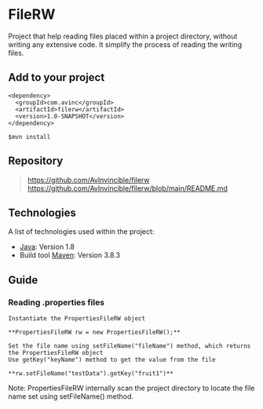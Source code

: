 # FileRW
Project that help reading files placed within a project directory, without writing any extensive code. 
It simplify the process of reading the writing files.

## Add to your project 
```
<dependency>
  <groupId>com.avinc</groupId>
  <artifactId>filerw</artifactId>
  <version>1.0-SNAPSHOT</version>
</dependency>

$mvn install
```

## Repository 
> https://github.com/AvInvincible/filerw <br>
> https://github.com/AvInvincible/filerw/blob/main/README.md

## Technologies
A list of technologies used within the project:
* [Java](https://www.java.com/en/): Version 1.8
* Build tool [Maven](http://maven.apache.org/): Version 3.8.3

## Guide
### Reading .properties files
```
Instantiate the PropertiesFileRW object 

**PropertiesFileRW rw = new PropertiesFileRW();**

Set the file name using setFileName("fileName") method, which returns the PropertiesFileRW object
Use getKey("keyName") method to get the value from the file

**rw.setFileName("testData").getKey("fruit1")**
```
Note: PropertiesFileRW internally scan the project directory to locate the file name set using setFileName() method.
